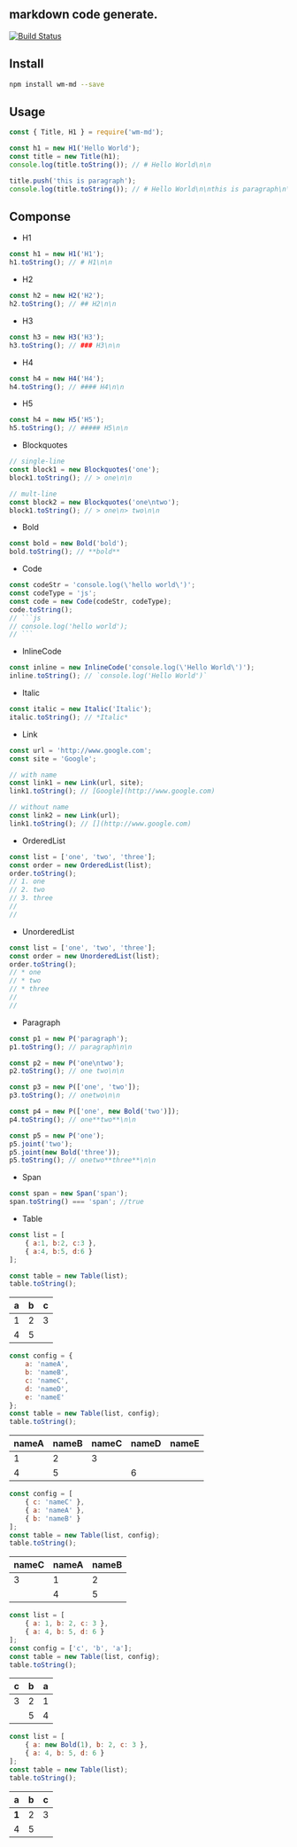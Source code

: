 markdown code generate.
---
[![Build Status](https://travis-ci.org/mapleincode/watermelon.svg?branch=master)](https://travis-ci.org/mapleincode/watermelon)

## Install

```sh
npm install wm-md --save
```

## Usage

```js
const { Title, H1 } = require('wm-md');

const h1 = new H1('Hello World');
const title = new Title(h1);
console.log(title.toString()); // # Hello World\n\n

title.push('this is paragraph');
console.log(title.toString()); // # Hello World\n\nthis is paragraph\n\n
```

## Componse

* H1

```js
const h1 = new H1('H1');
h1.toString(); // # H1\n\n
```

* H2

```js
const h2 = new H2('H2');
h2.toString(); // ## H2\n\n
```

* H3

```js
const h3 = new H3('H3');
h3.toString(); // ### H3\n\n
```

* H4

```js
const h4 = new H4('H4');
h4.toString(); // #### H4\n\n
```

* H5

```js
const h4 = new H5('H5');
h5.toString(); // ##### H5\n\n
```

* Blockquotes

```js
// single-line
const block1 = new Blockquotes('one');
block1.toString(); // > one\n\n

// mult-line
const block2 = new Blockquotes('one\ntwo');
block1.toString(); // > one\n> two\n\n
```

* Bold 

```js
const bold = new Bold('bold');
bold.toString(); // **bold**
```

* Code

```js
const codeStr = 'console.log(\'hello world\')';
const codeType = 'js';
const code = new Code(codeStr, codeType);
code.toString();
// ```js
// console.log('hello world');
// ```
```

* InlineCode

```js
const inline = new InlineCode('console.log(\'Hello World\')');
inline.toString(); // `console.log('Hello World')`
```

* Italic

```js
const italic = new Italic('Italic');
italic.toString(); // *Italic*
```

* Link

```js
const url = 'http://www.google.com';
const site = 'Google';

// with name
const link1 = new Link(url, site);
link1.toString(); // [Google](http://www.google.com)

// without name
const link2 = new Link(url);
link1.toString(); // [](http://www.google.com)
```

* OrderedList

```js
const list = ['one', 'two', 'three'];
const order = new OrderedList(list);
order.toString();
// 1. one
// 2. two
// 3. three
//
//
```

* UnorderedList

```js
const list = ['one', 'two', 'three'];
const order = new UnorderedList(list);
order.toString();
// * one
// * two
// * three
//
//
```



* Paragraph

```js
const p1 = new P('paragraph');
p1.toString(); // paragraph\n\n

const p2 = new P('one\ntwo');
p2.toString(); // one two\n\n

const p3 = new P(['one', 'two']);
p3.toString(); // onetwo\n\n

const p4 = new P(['one', new Bold('two')]);
p4.toString(); // one**two**\n\n

const p5 = new P('one');
p5.joint('two');
p5.joint(new Bold('three'));
p5.toString(); // onetwo**three**\n\n
```

* Span

```js
const span = new Span('span');
span.toString() === 'span'; //true
```

* Table

```js
const list = [
    { a:1, b:2, c:3 },
    { a:4, b:5, d:6 }
];
```

```js
const table = new Table(list);
table.toString();
```

| a    | b    | c    |
| ---- | ---- | ---- |
| 1    | 2    | 3    |
| 4    | 5    |      |

```js
const config = {
    a: 'nameA',
    b: 'nameB',
    c: 'nameC',
    d: 'nameD',
    e: 'nameE'
};
const table = new Table(list, config);
table.toString();
```

| nameA | nameB | nameC | nameD | nameE |
| ----- | ----- | ----- | ----- | ----- |
| 1     | 2     | 3     |       |       |
| 4     | 5     |       | 6     |       |

```js
const config = [
    { c: 'nameC' },
    { a: 'nameA' },
    { b: 'nameB' }
];
const table = new Table(list, config);
table.toString();
```

| nameC | nameA | nameB |
| ----- | ----- | ----- |
| 3     | 1     | 2     |
|       | 4     | 5     |

```js
const list = [
    { a: 1, b: 2, c: 3 },
    { a: 4, b: 5, d: 6 }
];
const config = ['c', 'b', 'a'];
const table = new Table(list, config);
table.toString();
```

| c    | b    | a    |
| ---- | ---- | ---- |
| 3    | 2    | 1    |
|      | 5    | 4    |

```js
const list = [
    { a: new Bold(1), b: 2, c: 3 },
    { a: 4, b: 5, d: 6 }
];
const table = new Table(list);
table.toString();
```

| a     | b    | c    |
| ----- | ---- | ---- |
| **1** | 2    | 3    |
| 4     | 5    |      |
